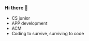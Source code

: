### Hi there 👋

<!--
**iriroki/iriroki** is a ✨ _special_ ✨ repository because its `README.md` (this file) appears on your GitHub profile.

Here are some ideas to get you started:

-->
- CS junior 
- APP development
- ACM
- Coding to survive, surviving to code

